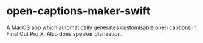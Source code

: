 # open-captions-maker-swift
A MacOS app which automatically generates customisable open captions in Final Cut Pro X. Also does speaker diarization.
